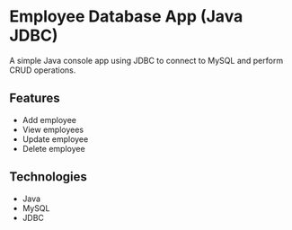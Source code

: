 # Employee Database App (Java JDBC)
A simple Java console app using JDBC to connect to MySQL and perform CRUD operations.

## Features
- Add employee
- View employees
- Update employee
- Delete employee

## Technologies
- Java
- MySQL
- JDBC
